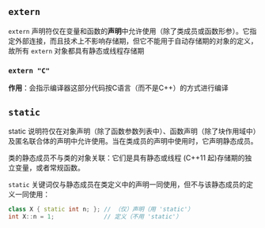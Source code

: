 ## `extern`
`extern` 声明符仅在变量和函数的**声明**中允许使用（除了类成员或函数形参）。它指定外部连接，而且技术上不影响存储期，但它不能用于自动存储期的对象的定义，故所有 `extern` 对象都具有静态或线程存储期

### `extern "C"`
**作用**：会指示编译器这部分代码按C语言（而不是C++）的方式进行编译


## `static`
static 说明符仅在对象声明（除了函数参数列表中）、函数声明（除了块作用域中）及匿名联合体的声明中允许使用。当在类成员的声明中使用时，它声明静态成员。

类的静态成员不与类的对象关联：它们是具有静态或线程 (C++11 起)存储期的独立变量，或者常规函数。

`static` 关键词仅与静态成员在类定义中的声明一同使用，但不与该静态成员的定义一同使用：

```cpp
class X { static int n; }; // （仅）声明（用 'static'）
int X::n = 1;              // 定义（不用 'static'）
```